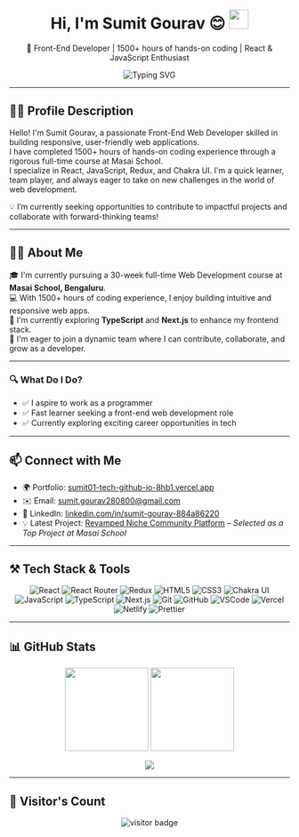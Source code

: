 <h1 align="center">Hi, I'm Sumit Gourav 😊 <img src="https://media.giphy.com/media/hvRJCLFzcasrR4ia7z/giphy.gif" width="35"></h1>

<p align="center">🚀 Front-End Developer | 1500+ hours of hands-on coding | React & JavaScript Enthusiast</p>

<p align="center">
  <img src="https://readme-typing-svg.demolab.com?font=Fira+Code&weight=800&pause=1000&color=00FFFF&center=true&vCenter=true&width=435&lines=Frontend+Web+Developer+👨🏻‍💻;1500%2B+Hours+of+Coding+Experience+⚡" alt="Typing SVG" />
</p>

---

## 🧑‍💻 Profile Description

Hello! I'm Sumit Gourav, a passionate Front-End Web Developer skilled in building responsive, user-friendly web applications.  
I have completed 1500+ hours of hands-on coding experience through a rigorous full-time course at Masai School.  
I specialize in React, JavaScript, Redux, and Chakra UI. I'm a quick learner, team player, and always eager to take on new challenges in the world of web development.

💡 I’m currently seeking opportunities to contribute to impactful projects and collaborate with forward-thinking teams!

---

## 👨‍💻 About Me

🎓 I'm currently pursuing a 30-week full-time Web Development course at **Masai School, Bengaluru**.  
💻 With 1500+ hours of coding experience, I enjoy building intuitive and responsive web apps.  
🚀 I'm currently exploring **TypeScript** and **Next.js** to enhance my frontend stack.  
🤝 I'm eager to join a dynamic team where I can contribute, collaborate, and grow as a developer.

---

### 🔍 What Do I Do?

- ✅ I aspire to work as a programmer  
- ✅ Fast learner seeking a front-end web development role  
- ✅ Currently exploring exciting career opportunities in tech  

---

## 📫 Connect with Me

- 🌍 Portfolio: [sumit01-tech-github-io-8hb1.vercel.app](https://sumit01-tech-github-io-8hb1.vercel.app/)
- ✉️ Email: [sumit.gourav280800@gmail.com](mailto:sumit.gourav280800@gmail.com)
- 💼 LinkedIn: [linkedin.com/in/sumit-gourav-884a86220](https://www.linkedin.com/in/sumit-gourav-884a86220/)
- 💡 Latest Project: [Revamped Niche Community Platform](https://revamped-niche-community-platform.vercel.app) – *Selected as a Top Project at Masai School*

---

## ⚒️ Tech Stack & Tools

<div align="center">
  
![React](https://img.shields.io/badge/react-%2320232a.svg?style=for-the-badge&logo=react&logoColor=%2361DAFB)
![React Router](https://img.shields.io/badge/React_Router-CA4245?style=for-the-badge&logo=react-router&logoColor=white)
![Redux](https://img.shields.io/badge/redux-%23593d88.svg?style=for-the-badge&logo=redux&logoColor=white)
![HTML5](https://img.shields.io/badge/HTML5-E34F26?style=for-the-badge&logo=html5&logoColor=white)
![CSS3](https://img.shields.io/badge/CSS3-1572B6?style=for-the-badge&logo=css3&logoColor=white)
![Chakra UI](https://img.shields.io/badge/Chakra--UI-319795?style=for-the-badge&logo=chakra-ui&logoColor=white)
![JavaScript](https://img.shields.io/badge/JavaScript-323330?style=for-the-badge&logo=javascript&logoColor=F7DF1E)
![TypeScript](https://img.shields.io/badge/TypeScript-007ACC?style=for-the-badge&logo=typescript&logoColor=white)
![Next.js](https://img.shields.io/badge/Next.js-000000?style=for-the-badge&logo=nextdotjs&logoColor=white)
![Git](https://img.shields.io/badge/GIT-E44C30?style=for-the-badge&logo=git&logoColor=white)
![GitHub](https://img.shields.io/badge/GitHub-100000?style=for-the-badge&logo=github&logoColor=white)
![VSCode](https://img.shields.io/badge/VSCode-0078D4?style=for-the-badge&logo=visual%20studio%20code&logoColor=white)
![Vercel](https://img.shields.io/badge/Vercel-000000?style=for-the-badge&logo=vercel&logoColor=white)
![Netlify](https://img.shields.io/badge/Netlify-00C7B7?style=for-the-badge&logo=netlify&logoColor=white)
![Prettier](https://img.shields.io/badge/prettier-1A2C34?style=for-the-badge&logo=prettier&logoColor=white)

</div>

---

## 📊 GitHub Stats

<p align="center">
  <img src="https://github-readme-stats.vercel.app/api?username=Sumit01-tech&count_private=true&show_icons=true&theme=light" height="150" />
  <img src="https://github-readme-activity-graph.vercel.app/graph?username=Sumit01-tech&theme=vue-dark&hide_border=true" height="150" />
</p>

<p align="center">
  <img src="https://github-readme-stats.vercel.app/api/top-langs/?username=Sumit01-tech&layout=compact&theme=light&hide_border=true" />
</p>

---

## 👀 Visitor's Count

<p align="center">
  <img src="https://profile-counter.glitch.me/Sumit01-tech/count.svg" alt="visitor badge" />
</p>
